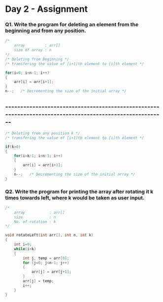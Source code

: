 # Day 2 - Assignment

###  Q1. Write the program for deleting an element from the beginning and from any position.
```C
/*
    array         : arr[]
    size of array : n
*/
/* Deleting from Beginning */
/* transfering the value of [i+1]th element to [i]th element */

for(i=0; i<n-1; i++)
{
    arr[i] = arr[i+1]; 
} 
n--;   /* Decrementing the size of the initial array */
```
## --------------------------------------------------------------------------------------------------------
```C
/* Deleting from any position k */
/* transfering the value of [i+1]th element to [i]th element */

if(k>0)
{
    for(i=k-1; i<n-1; i++)
    {
        arr[i] = arr[i+1];
    }
    n--;   /* Decrementing the size of the initial array */
}
```

### Q2. Write the program for printing the array after rotating it k times towards left, where k would be taken as user input.
```C
/*
    array           : arr[]
    size            : n
    No. of rotation : k
*/

void rotateLeft(int arr[], int n, int k) 
{ 
    int i=0;
    while(i<k)
    {
        int j, temp = arr[0]; 
        for (j=0; j<n-1; j++)
        {
            arr[j] = arr[j+1];
        }
        arr[j] = temp;
        i++;
    }   
}
```
